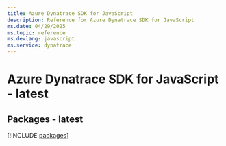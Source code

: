 ```yaml
---
title: Azure Dynatrace SDK for JavaScript
description: Reference for Azure Dynatrace SDK for JavaScript
ms.date: 04/29/2025
ms.topic: reference
ms.devlang: javascript
ms.service: dynatrace
---
```

# Azure Dynatrace SDK for JavaScript - latest
## Packages - latest
[!INCLUDE [packages](dynatrace-index.md)]
